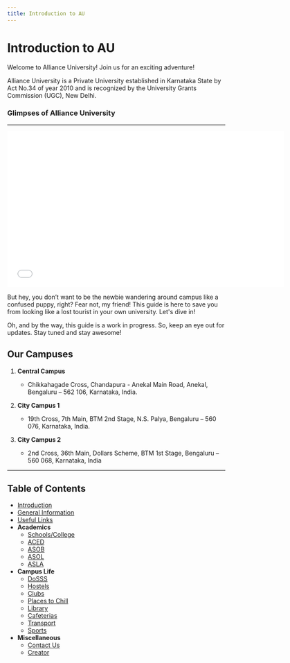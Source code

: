 ```yaml
---
title: Introduction to AU
---
```


# Introduction to AU

Welcome to Alliance University! Join us for an exciting adventure!

Alliance University is a Private University established in Karnataka State by Act No.34 of year 2010 and is recognized by the University Grants Commission (UGC), New Delhi.

<!-- ![About Us](https://www.alliance.edu.in/siteassets/images/aboutus-banner.jpg) -->

### Glimpses of Alliance University
--- 
<iframe src="/vid1.mp4?autoplay=0&muted=1" width="640" height="360" frameborder="0" allow="autoplay; fullscreen" allowfullscreen></iframe>

But hey, you don’t want to be the newbie wandering around campus like a confused puppy, right? Fear not, my friend! This guide is here to save you from looking like a lost tourist in your own university. Let's dive in!

Oh, and by the way, this guide is a work in progress. So, keep an eye out for updates. Stay tuned and stay awesome!

## Our Campuses

1. **Central Campus**
   - Chikkahagade Cross, Chandapura - Anekal Main Road, Anekal, Bengaluru – 562 106, Karnataka, India.

2. **City Campus 1**
   - 19th Cross, 7th Main, BTM 2nd Stage, N.S. Palya, Bengaluru – 560 076, Karnataka, India.

3. **City Campus 2**
   - 2nd Cross, 36th Main, Dollars Scheme, BTM 1st Stage, Bengaluru – 560 068, Karnataka, India
---
## Table of Contents
- [Introduction](intro.md)
- [General Information](g_info.md)
- [Useful Links](links.md)
- **Academics**
  - [Schools/College](schools.md)
  - [ACED](aced.md)
  - [ASOB](asob.md)
  - [ASOL]()
  - [ASLA]()
- **Campus Life**
  - [DoSSS]()
  - [Hostels]()
  - [Clubs](clubs.md)
  - [Places to Chill]()
  - [Library]()
  - [Cafeterias]()
  - [Transport]()
  - [Sports]()
- **Miscellaneous**
  - [Contact Us]()
  - [Creator](/me.md)
  
